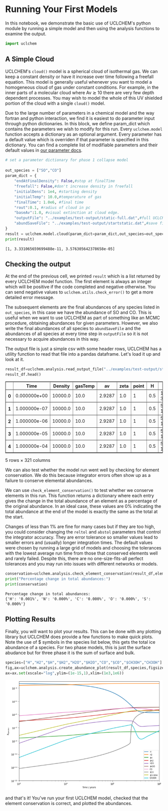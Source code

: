 # Running Your First Models

In this notebook, we demonstrate the basic use of UCLCHEM's python module by running a simple model and then using the analysis functions to examine the output.


```python
import uclchem
```

## A Simple Cloud

UCLCHEM's `cloud()` model is a spherical cloud of isothermal gas. We can keep a constant density or have it increase over time following a freefall equation. This model is generally useful whenever you want to model a homogeneous cloud of gas under constant conditions. For example, in the inner parts of a molecular cloud where Av $\gtrsim$ 10 there are very few depth dependent processes. You may wish to model the whole of this UV shielded portion of the cloud with a single `cloud()` model.

Due to the large number of parameters in a chemical model and the way fortran and python interaction, we find it is easiest to do parameter input through python dictionaries. In this block, we define param_dict which contains the parameters we wish to modify for this run. Every `uclchem.model` function accepts a dictionary as an optional argument. Every parameter has a default value which is overriden if that parameter is specified in this dictionary. You can find a complete list of modifiable parameters and their default values in [our parameter docs](/docs/parameters).



```python
# set a parameter dictionary for phase 1 collapse model

out_species = ["SO","CO"]
param_dict = {
    "endAtFinalDensity": False,#stop at finalTime
    "freefall": False,#don't increase density in freefall
    "initialDens": 1e4, #starting density
    "initialTemp": 10.0,#temperature of gas
    "finalTime": 1.0e6, #final time
    "rout":0.1, #radius of cloud in pc
    "baseAv":1.0, #visual extinction at cloud edge.
    "outputFile": "../examples/test-output/static-full.dat",#full UCLCHEM output
    "abundSaveFile": "../examples/test-output/startstatic.dat",#save final abundances to file
}
result = uclchem.model.cloud(param_dict=param_dict,out_species=out_species)
print(result)

```

    [1, 3.331065659699488e-11, 3.576305642378658e-05]


## Checking the output

At the end of the previous cell, we printed `result` which is a list returned by every UCLCHEM model function. The first element is always an integer which will be positive if the code completed and negative otherwise. You can send negative values to `uclchem.utils.check_error()` to get a more detailed error message.

The subsequent elements are the final abundances of any species listed in `out_species`, in this case we have the abundance of SO and CO. This is useful when we want to use UCLCHEM as part of something like an MCMC procedure, obtaining abundances for given parameters. However, we also write the final abundances of all species to `abundSaveFile` and the abundances of all species at every time step in `outputFile` so it is not necessary to acquire abundances in this way.

The output file is just a simple csv with some header rows, UCLCHEM has a utility function to read that file into a pandas dataframe. Let's load it up and look at it.




```python
result_df=uclchem.analysis.read_output_file("../examples/test-output/static-full.dat")
result_df.head()
```




<div>
<table border="1" class="dataframe">
  <thead>
<tr>
      <th></th>
      <th>Time</th>
      <th>Density</th>
      <th>gasTemp</th>
      <th>av</th>
      <th>zeta</th>
      <th>point</th>
      <th>H</th>
      <th>#H</th>
      <th>H+</th>
      <th>@H</th>
      <th>...</th>
      <th>HS2+</th>
      <th>HSO2+</th>
      <th>H2S2+</th>
      <th>H2S2</th>
      <th>#H2S2</th>
      <th>@H2S2</th>
      <th>E-</th>
      <th>BULK</th>
      <th>SURFACE</th>
      <th>radfield</th>
    </tr>
  </thead>
  <tbody>
    <tr>
      <th>0</th>
      <td>0.000000e+00</td>
      <td>10000.0</td>
      <td>10.0</td>
      <td>2.9287</td>
      <td>1.0</td>
      <td>1</td>
      <td>0.5</td>
      <td>1.000000e-30</td>
      <td>1.000000e-30</td>
      <td>1.000000e-30</td>
      <td>...</td>
      <td>1.000000e-30</td>
      <td>1.000000e-30</td>
      <td>1.000000e-30</td>
      <td>1.000000e-30</td>
      <td>1.000000e-30</td>
      <td>1.000000e-30</td>
      <td>0.000182</td>
      <td>1.000000e-30</td>
      <td>1.000000e-30</td>
      <td>1.0</td>
    </tr>
    <tr>
      <th>1</th>
      <td>1.000000e-07</td>
      <td>10000.0</td>
      <td>10.0</td>
      <td>2.9287</td>
      <td>1.0</td>
      <td>1</td>
      <td>0.5</td>
      <td>5.680300e-13</td>
      <td>1.789040e-17</td>
      <td>4.269620e-20</td>
      <td>...</td>
      <td>1.000000e-30</td>
      <td>1.000000e-30</td>
      <td>1.000000e-30</td>
      <td>1.000000e-30</td>
      <td>1.000000e-30</td>
      <td>1.000000e-30</td>
      <td>0.000182</td>
      <td>5.629010e-20</td>
      <td>7.488850e-13</td>
      <td>1.0</td>
    </tr>
    <tr>
      <th>2</th>
      <td>1.000000e-06</td>
      <td>10000.0</td>
      <td>10.0</td>
      <td>2.9287</td>
      <td>1.0</td>
      <td>1</td>
      <td>0.5</td>
      <td>5.646510e-12</td>
      <td>1.789080e-16</td>
      <td>4.219000e-18</td>
      <td>...</td>
      <td>1.631720e-30</td>
      <td>1.000000e-30</td>
      <td>1.000000e-30</td>
      <td>1.000020e-30</td>
      <td>1.000000e-30</td>
      <td>1.000000e-30</td>
      <td>0.000182</td>
      <td>5.562330e-18</td>
      <td>7.444370e-12</td>
      <td>1.0</td>
    </tr>
    <tr>
      <th>3</th>
      <td>1.000000e-05</td>
      <td>10000.0</td>
      <td>10.0</td>
      <td>2.9287</td>
      <td>1.0</td>
      <td>1</td>
      <td>0.5</td>
      <td>5.641430e-11</td>
      <td>1.789520e-15</td>
      <td>4.212520e-16</td>
      <td>...</td>
      <td>7.762720e-29</td>
      <td>1.000000e-30</td>
      <td>1.000000e-30</td>
      <td>1.000050e-30</td>
      <td>1.000000e-30</td>
      <td>1.000010e-30</td>
      <td>0.000182</td>
      <td>5.554260e-16</td>
      <td>7.438940e-11</td>
      <td>1.0</td>
    </tr>
    <tr>
      <th>4</th>
      <td>1.000000e-04</td>
      <td>10000.0</td>
      <td>10.0</td>
      <td>2.9287</td>
      <td>1.0</td>
      <td>1</td>
      <td>0.5</td>
      <td>5.480630e-10</td>
      <td>1.793810e-14</td>
      <td>4.079690e-14</td>
      <td>...</td>
      <td>7.864380e-27</td>
      <td>1.000000e-30</td>
      <td>1.000000e-30</td>
      <td>1.000070e-30</td>
      <td>1.000000e-30</td>
      <td>1.000150e-30</td>
      <td>0.000182</td>
      <td>5.425070e-14</td>
      <td>7.351600e-10</td>
      <td>1.0</td>
    </tr>
  </tbody>
</table>
<p>5 rows × 321 columns</p>
</div>



We can also test whether the model run went well by checking for element conservation. We do this because integrator errors often show up as a failure to conserve elemental abundances. 

We can use `check_element_conservation()` to test whether we conserve elements in this run. This function returns a dictionary where each entry gives the change in the total abundance of an element as a percentage of the original abundance. In an ideal case, these values are 0\% indicating the total abundance at the end of the model is exactly the same as the total at the start.

Changes of less than 1\% are fine for many cases but if they are too high, you could consider changing the `reltol` and `abstol` parameters that control the integrator accuracy. They are error tolerance so smaller values lead to smaller errors and (usually) longer integration times. The default values were chosen by running a large grid of models and choosing the tolerances with the lowest average run time from those that conserved elements well and rarely failed. Despite this, there are no one-size-fits-all perfect tolerances and you may run into issues with different networks or models.


```python
conservation=uclchem.analysis.check_element_conservation(result_df,element_list=["H","N","C","O","S"])
print("Percentage change in total abundances:")
print(conservation)
```

    Percentage change in total abundances:
    {'H': '0.001%', 'N': '0.000%', 'C': '0.000%', 'O': '0.000%', 'S': '0.000%'}


## Plotting Results
Finally, you will want to plot your results. This can be done with any plotting library but UCLCHEM does provide a few functions to make quick plots. Note the use of $ symbols in the species list below, this gets the total ice abundance of a species. For two phase models, this is just the surface abudance but for three phase it is the sum of surface and bulk.


```python
species=["H","H2","$H","$H2","H2O","$H2O","CO","$CO","$CH3OH","CH3OH"]
fig,ax=uclchem.analysis.create_abundance_plot(result_df,species,figsize=(10,7))
ax=ax.set(xscale="log",ylim=(1e-15,1),xlim=(1e3,1e6))
```


    
![png](./assets/first_model_9_0.png)
    


and that's it! You've run your first UCLCHEM model, checked that the element conservation is correct, and plotted the abundances.
